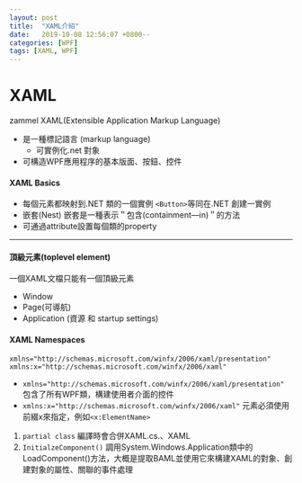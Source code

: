 ```yaml
---
layout: post
title:  "XAML介紹"
date:   2019-10-08 12:56:07 +0800--
categories: [WPF]
tags: [XAML, WPF]  
---
```


# XAML

zammel
XAML(Extensible Application Markup Language) 

- 是一種標記語言 (markup language)
    - 可實例化.net 對象
- 可構造WPF應用程序的基本版面、按鈕、控件

#### XAML Basics

- 每個元素都映射到.NET 類的一個實例
`<Button>`等同在.NET 創建一實例
- 嵌套(Nest)
嵌套是一種表示＂包含(containment—in)＂的方法
- 可通過attribute設置每個類的property

---
#### 頂級元素(toplevel element)
一個XAML文檔只能有一個頂級元素

- Window
- Page(可導航)
- Application (資源 和 startup settings)

#### XAML Namespaces

```xaml#
xmlns="http://schemas.microsoft.com/winfx/2006/xaml/presentation"
xmlns:x="http://schemas.microsoft.com/winfx/2006/xaml"
```
- `xmlns="http://schemas.microsoft.com/winfx/2006/xaml/presentation"`
包含了所有WPF類，構建使用者介面的控件
- `xmlns:x="http://schemas.microsoft.com/winfx/2006/xaml"` 
元素必須使用前綴x來指定，例如`<x:ElementName>`

1. `partial class`  編譯時會合併XAML.cs.、XAML
2. `InitialzeComponent()` 調用System.Windows.Application類中的LoadComponent()方法，大概是提取BAML並使用它來構建XAML的對象、創建對象的屬性、關聯的事件處理

